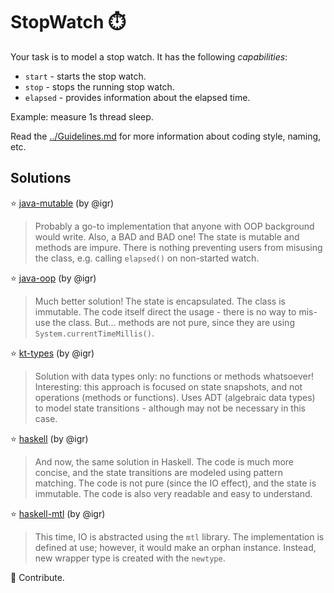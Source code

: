 # StopWatch ⏱️

Your task is to model a stop watch. It has the following _capabilities_:

+ `start` - starts the stop watch.
+ `stop` - stops the running stop watch.
+ `elapsed` - provides information about the elapsed time.

Example: measure 1s thread sleep.

Read the [../Guidelines.md](../Guidelines.md) for more information about coding style, naming, etc.

## Solutions

⭐️ [java-mutable](java-mutable) (by @igr)

> Probably a go-to implementation that anyone with OOP background would write. Also, a BAD and BAD one! The state is mutable and methods are impure. There is nothing preventing users from misusing the class, e.g. calling `elapsed()` on non-started watch.

⭐️ [java-oop](java-oop) (by @igr)

> Much better solution! The state is encapsulated. The class is immutable. The code itself direct the usage - there is no way to mis-use the class. But... methods are not pure, since they are using `System.currentTimeMillis()`.

⭐️ [kt-types](kt-types) (by @igr)

> Solution with data types only: no functions or methods whatsoever! Interesting: this approach is focused on state snapshots, and not operations (methods or functions). Uses ADT (algebraic data types) to model state transitions - although may not be necessary in this case.

⭐️ [haskell](haskell) (by @igr)

> And now, the same solution in Haskell. The code is much more concise, and the state transitions are modeled using pattern matching. The code is not pure (since the IO effect), and the state is immutable. The code is also very readable and easy to understand.

⭐️ [haskell-mtl](haskell-mtl) (by @igr)

> This time, IO is abstracted using the `mtl` library. The implementation is defined at use; however, it would make an orphan instance. Instead, new wrapper type is created with the `newtype`.

🧧 Contribute.
